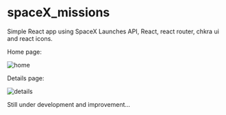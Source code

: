 # spaceX_missions
Simple React app using SpaceX Launches API, React, react router, chkra ui and react icons.

Home page:


![home](https://user-images.githubusercontent.com/84020433/168726321-42a25798-7938-4471-85b3-0b74ad889438.JPG)

Details page:


![details](https://user-images.githubusercontent.com/84020433/168726344-e867a2ab-8bcc-4866-bb12-c6a5b804920f.JPG)

Still under development and improvement...
